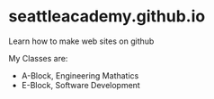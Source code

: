 # seattleacademy.github.io
Learn how to make web sites on github

My Classes are:

* A-Block, Engineering Mathatics
* E-Block, Software Development
